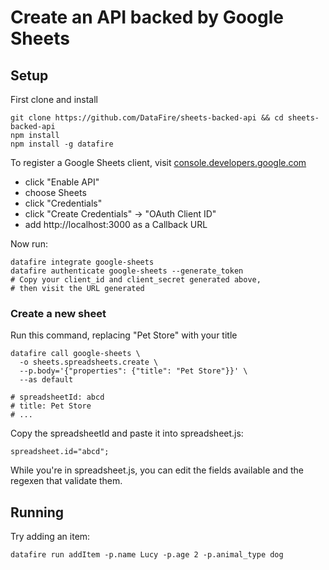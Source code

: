 # Create an API backed by Google Sheets

## Setup
First clone and install
```
git clone https://github.com/DataFire/sheets-backed-api && cd sheets-backed-api
npm install
npm install -g datafire
```

To register a Google Sheets client, visit
[console.developers.google.com](https://console.developers.google.com/apis/credentials)
* click "Enable API"
* choose Sheets
* click "Credentials"
* click "Create Credentials" -> "OAuth Client ID"
* add http://localhost:3000 as a Callback URL

Now run:
```
datafire integrate google-sheets
datafire authenticate google-sheets --generate_token
# Copy your client_id and client_secret generated above,
# then visit the URL generated
```

### Create a new sheet
Run this command, replacing "Pet Store" with your title
```
datafire call google-sheets \
  -o sheets.spreadsheets.create \
  --p.body='{"properties": {"title": "Pet Store"}}' \
  --as default

# spreadsheetId: abcd
# title: Pet Store
# ...
```

Copy the spreadsheetId and paste it into spreadsheet.js:

```
spreadsheet.id="abcd";
```

While you're in spreadsheet.js, you can edit the fields available and the
regexen that validate them.

## Running

Try adding an item:

```
datafire run addItem -p.name Lucy -p.age 2 -p.animal_type dog
```

